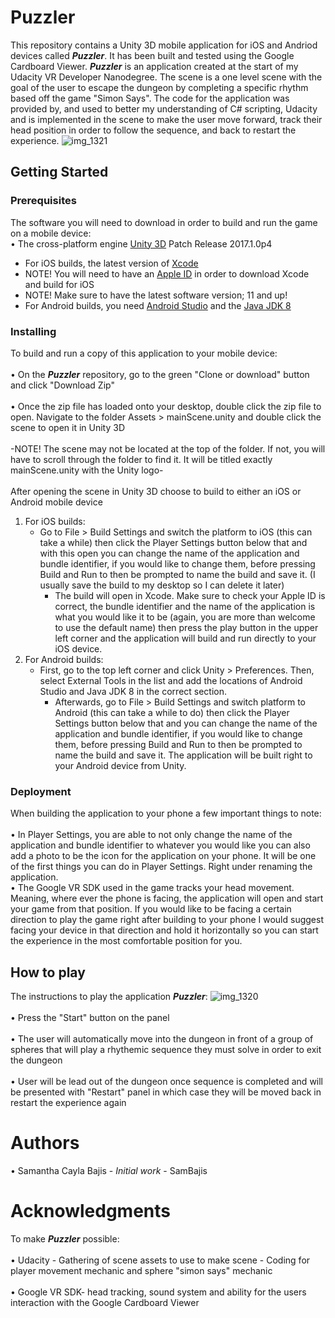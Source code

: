 # Puzzler
This repository contains a Unity 3D mobile application for iOS and Andriod devices called **_Puzzler_**. It has been built and tested using the Google Cardboard Viewer. **_Puzzler_** is an application created at the start of my Udacity VR Developer Nanodegree. The scene is a one level scene with the goal of the user to escape the dungeon by completing a specific rhythm based off the game "Simon Says". The code for the application was provided by, and used to better my understanding of C# scripting, Udacity and is implemented in the scene to make the user move forward, track their head position in order to follow the sequence, and back to restart the experience.
![img_1321](https://user-images.githubusercontent.com/35173600/36050316-10e7aa52-0db4-11e8-88fe-529319343fd0.PNG)
## Getting Started

### Prerequisites
The software you will need to download in order to build and run the game on a mobile device:
<br /> • The cross-platform engine [Unity 3D](https://unity3d.com/unity/qa/patch-releases/2017.1.0p4 "Unity 3D download") Patch Release 2017.1.0p4
<br />
- For iOS builds, the latest version of [Xcode](https://developer.apple.com/download/ "Xcode 9.3 Beta")
- NOTE! You will need to have an [Apple ID](https://appleid.apple.com/account#!&page=create "Developer Account") in order to download Xcode and build for iOS
- NOTE! Make sure to have the latest software version; 11 and up!
- For Android builds, you need [Android Studio](https://developer.android.com/studio/index.html "Android Studio download") and the [Java JDK 8](http://www.oracle.com/technetwork/java/javase/downloads/jdk8-downloads-2133151.html "JDK download")

### Installing
To build and run a copy of this application to your mobile device:
<br />
<br /> • On the **_Puzzler_** repository, go to the green "Clone or download" button and click "Download Zip"
<br />
<br /> • Once the zip file has loaded onto your desktop, double click the zip file to open. Navigate to the folder Assets > mainScene.unity and double click the scene to open it in Unity 3D
<br />
<br /> -NOTE! The scene may not be located at the top of the folder. If not, you will have to scroll through the folder to find it. It will be titled exactly mainScene.unity with the Unity logo-
<br />
<br /> After opening the scene in Unity 3D choose to build to either an iOS or Android mobile device
<br />
1. For iOS builds:
   - Go to File > Build Settings and switch the platform to iOS (this can take a while) then click the Player Settings button below that and with this open you can change the name of the application and bundle identifier, if you would like to change them, before pressing Build and Run to then be prompted to name the build and save it. (I usually save the build to my desktop so I can delete it later) 
     - The build will open in Xcode. Make sure to check your Apple ID is correct, the bundle identifier and the name of the application is what you would like it to be (again, you are more than welcome to use the default name) then press the play button in the upper left corner and the application will build and run directly to your iOS device.
2. For Android builds:
   - First, go to the top left corner and click Unity > Preferences. Then, select External Tools in the list and add the locations of Android Studio and Java JDK 8 in the correct section.
     - Afterwards, go to File > Build Settings and switch platform to Android (this can take a while to do) then click the Player Settings button below that and you can change the name of the application and bundle identifier, if you would like to change them, before pressing Build and Run to then be prompted to name the build and save it. The application will be built right to your Android device from Unity. 

### Deployment
When building the application to your phone a few important things to note:
<br />
<br /> • In Player Settings, you are able to not only change the name of the application and bundle identifier to whatever you would like you can also add a photo to be the icon for the application on your phone. It will be one of the first things you can do in Player Settings. Right under renaming the application.
<br /> • The Google VR SDK used in the game tracks your head movement. Meaning, where ever the phone is facing, the application will open and start your game from that position. If you would like to be facing a certain direction to play the game right after building to your phone I would suggest facing your device in that direction and hold it horizontally so you can start the experience in the most comfortable position for you.


## How to play
The instructions to play the application **_Puzzler_**:
![img_1320](https://user-images.githubusercontent.com/35173600/36050340-2ca04f88-0db4-11e8-97f8-22c4ff2fb8d6.PNG)
<br />
<br /> • Press the "Start" button on the panel
<br />
<br /> • The user will automatically move into the dungeon in front of a group of spheres that will play a rhythemic sequence they must solve in order to exit the dungeon
<br />
<br /> • User will be lead out of the dungeon once sequence is completed and will be presented with "Restart" panel in which case they will be moved back in restart the experience again
<br />

# Authors
• Samantha Cayla Bajis - _Initial work_ - SamBajis

# Acknowledgments
To make **_Puzzler_** possible:
<br /> 
<br /> • Udacity - Gathering of scene assets to use to make scene 
                 - Coding for player movement mechanic and sphere "simon says" mechanic
<br /> 
<br /> • Google VR SDK- head tracking, sound system and ability for the users interaction with the Google Cardboard Viewer
